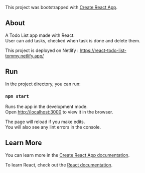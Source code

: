 This project was bootstrapped with [Create React App](https://github.com/facebook/create-react-app).

## About
A Todo List app made with React.  
User can add tasks, checked when task is done and delete them.  

This project is deployed on Netlify : https://react-todo-list-tommy.netlify.app/

## Run
In the project directory, you can run:

### `npm start`

Runs the app in the development mode.<br />
Open [http://localhost:3000](http://localhost:3000) to view it in the browser.

The page will reload if you make edits.<br />
You will also see any lint errors in the console.

## Learn More

You can learn more in the [Create React App documentation](https://facebook.github.io/create-react-app/docs/getting-started).

To learn React, check out the [React documentation](https://reactjs.org/).
